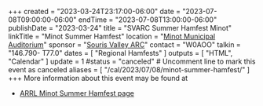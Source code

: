 +++
created = "2023-03-24T23:17:00-06:00"
date = "2023-07-08T09:00:00-06:00"
endTime = "2023-07-08T13:00:00-06:00"
publishDate = "2023-03-24"
title = "SVARC Summer Hamfest Minot"
linkTitle = "Minot Summer Hamfest"
location = "[Minot Municipal Auditorium](https://goo.gl/maps/Ts5FfTsvvGH22Fto6)"
sponsor = "[Souris Valley ARC](https://www.arrl.org/Groups/view/souris-valley-arc/type:club)"
contact = "W0AOO"
talkin = "146.790- T77.0"
dates = [ "Regional Hamfests" ]
outputs = [ "HTML", "Calendar" ]
update = 1
#status = "canceled"	# Uncomment line to mark this event as canceled	
aliases = [ "/cal/2023/07/08/minot-summer-hamfest/" ]
+++
More information about this event may be found at

* [ARRL Minot Summer Hamfest page](http://www.arrl.org/hamfests/svarc-summer-hamfest-minot)
